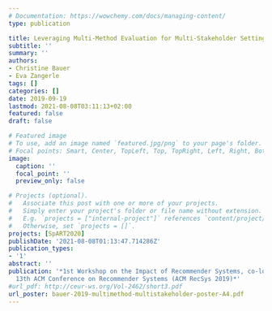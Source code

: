 ```yaml
---
# Documentation: https://wowchemy.com/docs/managing-content/
type: publication

title: Leveraging Multi-Method Evaluation for Multi-Stakeholder Settings
subtitle: ''
summary: ''
authors:
- Christine Bauer
- Eva Zangerle
tags: []
categories: []
date: 2019-09-19
lastmod: 2021-08-08T03:11:13+02:00
featured: false
draft: false

# Featured image
# To use, add an image named `featured.jpg/png` to your page's folder.
# Focal points: Smart, Center, TopLeft, Top, TopRight, Left, Right, BottomLeft, Bottom, BottomRight.
image:
  caption: ''
  focal_point: ''
  preview_only: false

# Projects (optional).
#   Associate this post with one or more of your projects.
#   Simply enter your project's folder or file name without extension.
#   E.g. `projects = ["internal-project"]` references `content/project/deep-learning/index.md`.
#   Otherwise, set `projects = []`.
projects: [SpART2020]
publishDate: '2021-08-08T01:13:47.714286Z'
publication_types:
- '1'
abstract: ''
publication: '*1st Workshop on the Impact of Recommender Systems, co-located with
  13th ACM Conference on Recommender Systems (ACM RecSys 2019)*'
#url_pdf: http://ceur-ws.org/Vol-2462/short3.pdf
url_poster: bauer-2019-multimethod-multistakeholder-poster-A4.pdf
---
```

